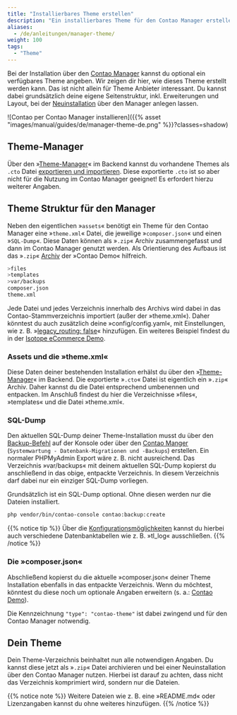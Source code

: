 ```yaml
---
title: "Installierbares Theme erstellen"
description: "Ein installierbares Theme für den Contao Manager erstellen."
aliases:
  - /de/anleitungen/manager-theme/
weight: 100
tags: 
  - "Theme"
---
```



Bei der Installation über den [Contao Manager](/de/installation/contao-manager/) kannst du optional ein verfügbares Theme angeben.
Wir zeigen dir hier, wie dieses Theme erstellt werden kann. Das ist nicht allein für Theme Anbieter interessant. Du kannst dabei 
grundsätzlich deine eigene Seitenstruktur, inkl. Erweiterungen und Layout, bei der [Neuinstallation](/de/installation/contao-installieren/) 
über den Manager anlegen lassen.

![Contao per Contao Manager installieren]({{% asset "images/manual/guides/de/manager-theme-de.png" %}}?classes=shadow)


## Theme-Manager

Über den »[Theme-Manager](/de/theme-manager/)« im Backend kannst du vorhandene Themes als `.cto` Datei 
[exportieren und importieren](/de/theme-manager/themes-verwalten/). Diese exportierte `.cto` ist so aber nicht für die Nutzung im Contao Manager
geeignet! Es erfordert hierzu weiterer Angaben. 


## Theme Struktur für den Manager

Neben den eigentlichen »`assets`« benötigt ein Theme für den Contao Manager eine »`theme.xml`« Datei, die jeweilige »`composer.json`« und einen
»`SQL-Dump`«. Diese Daten können als »`.zip`« Archiv zusammengefasst und dann im Contao Manager genutzt werden. Als Orientierung des Aufbaus 
ist das »`.zip`« [Archiv](https://github.com/contao/contao-demo/tags) der »Contao Demo« hilfreich.

```bash
>files
>templates
>var/backups
composer.json
theme.xml
```

Jede Datei und jedes Verzeichnis innerhalb des Archivs wird dabei in das Contao-Stammverzeichnis importiert (außer der »theme.xml«). Daher könntest 
du auch zusätzlich deine »config/config.yaml«, mit Einstellungen, wie z. B. »[legacy_routing: false](/de/seitenstruktur/website-startseite/#legacy-routing-modus)« hinzufügen. Ein weiteres Beispiel findest du in der [Isotope eCommerce Demo](https://github.com/isotope/isotope-demo).


### Assets und die »theme.xml«

Diese Daten deiner bestehenden Installation erhälst du über den »[Theme-Manager](/de/theme-manager/)« im Backend. Die exportierte
»`.cto`« Datei ist eigentlich ein »`.zip`« Archiv. Daher kannst du die Datei entsprechend umbenennen und entpacken. Im Anschluß
findest du hier die Verzeichnisse »files«, »templates« und die Datei »theme.xml«.


### SQL-Dump

Den aktuellen SQL-Dump deiner Theme-Installation musst du über den [Backup-Befehl](/de/cli/datenbank-backups/) auf der Konsole oder
über den [Contao Manger](/de/installation/contao-manager/) (`Systemwartung - Datenbank-Migrationen und -Backups`) erstellen. Ein 
normaler PHPMyAdmin Export wäre z. B. nicht ausreichend. Das Verzeichnis »var/backups« mit deinem aktuellen SQL-Dump kopierst du anschließend 
in das obige, entpackte Verzeichnis. In diesem Verzeichnis darf dabei nur ein einziger SQL-Dump vorliegen. 

Grundsätzlich ist ein SQL-Dump optional. Ohne diesen werden nur die Dateien installiert.

```bash
php vendor/bin/contao-console contao:backup:create
```

{{% notice tip %}}
Über die [Konfigurationsmöglichkeiten](/de/cli/datenbank-backups/#konfigurationsmoeglichkeiten) kannst du hierbei auch verschiedene 
Datenbanktabellen wie z. B. »tl_log« ausschließen.
{{% /notice %}}


### Die »composer.json«

Abschließend kopierst du die aktuelle »composer.json« deiner Theme Installation ebenfalls in das entpackte Verzeichnis. Wenn du möchtest,
könntest du diese noch um optionale Angaben erweitern (s. a.: [Contao Demo](https://github.com/contao/contao-demo/blob/5.3.x/composer.json)).

Die Kennzeichnung `"type": "contao-theme"` ist dabei zwingend und für den Contao Manager notwendig.


## Dein Theme

Dein Theme-Verzeichnis beinhaltet nun alle notwendigen Angaben. Du kannst diese jetzt als »`.zip`« Datei archivieren und 
bei einer Neuinstallation über den Contao Manager nutzen. Hierbei ist darauf zu achten, dass nicht das Verzeichnis komprimiert wird, 
sondern nur die Dateien.

{{% notice note %}}
Weitere Dateien wie z. B. eine »README.md« oder Lizenzangaben kannst du ohne weiteres hinzufügen.
{{% /notice %}}
